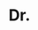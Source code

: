 ---
name: Anurag Arnab
title: Dr.
email: anurag.arnab@gmail.com
website: https://anuragarnab.github.io/
note: Departed to Google Research, Examined by Prof. Iasonas Kokkinos
category: Graduated PhD Students
photo: 
year: 2019
---